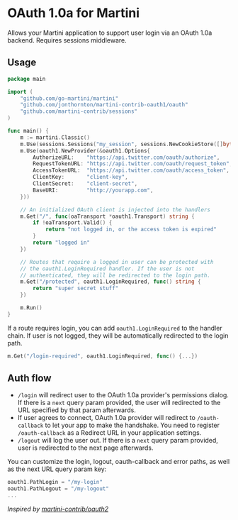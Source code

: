 # OAuth 1.0a for Martini

Allows your Martini application to support user login via an OAuth 1.0a backend. Requires sessions middleware. 


## Usage

```go
package main

import (
	"github.com/go-martini/martini"
	"github.com/jonthornton/martini-contrib-oauth1/oauth"
	"github.com/martini-contrib/sessions"
)

func main() {
	m := martini.Classic()
	m.Use(sessions.Sessions("my_session", sessions.NewCookieStore([]byte("secret123"))))
	m.Use(oauth1.NewProvider(&oauth1.Options{
		AuthorizeURL:    "https://api.twitter.com/oauth/authorize",
		RequestTokenURL: "https://api.twitter.com/oauth/request_token",
		AccessTokenURL:  "https://api.twitter.com/oauth/access_token",
		ClientKey:       "client-key",
		ClientSecret:    "client-secret",
		BaseURI:         "http://yourapp.com",
	}))

	// An initialized OAuth client is injected into the handlers
	m.Get("/", func(oaTransport *oauth1.Transport) string {
		if !oaTransport.Valid() {
			return "not logged in, or the access token is expired"
		}
		return "logged in"
	})

	// Routes that require a logged in user can be protected with
	// the oauth1.LoginRequired handler. If the user is not
	// authenticated, they will be redirected to the login path.
	m.Get("/protected", oauth1.LoginRequired, func() string {
		return "super secret stuff"
	})

	m.Run()
}
```

If a route requires login, you can add `oauth1.LoginRequired` to the handler chain. If user is not logged, they will be automatically redirected to the login path.

```go
m.Get("/login-required", oauth1.LoginRequired, func() {...})
```

## Auth flow

* `/login` will redirect user to the OAuth 1.0a provider's permissions dialog. If there is a `next` query param provided, the user will redirected to the URL specified by that param afterwards.
* If user agrees to connect, OAuth 1.0a provider will redirect to `/oauth-callback` to let your app to make the handshake. You need to register `/oauth-callback` as a Redirect URL in your application settings.
* `/logout` will log the user out. If there is a `next` query param provided, user is redirected to the next page afterwards.

You can customize the login, logout, oauth-callback and error paths, as well as the next URL query param key:

```go
oauth1.PathLogin = "/my-login"
oauth1.PathLogout = "/my-logout"
...
```

*Inspired by [martini-contrib/oauth2](https://github.com/martini-contrib/oauth2)*
